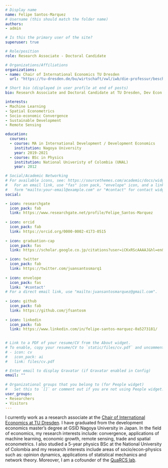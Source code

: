 ```yaml
---
# Display name
name: Felipe Santos-Marquez
# Username (this should match the folder name)
authors:
- admin

# Is this the primary user of the site?
superuser: true

# Role/position
role: Research Associate - Doctoral Candidate

# Organizations/Affiliations
organizations:
- name: Chair of International Economics TU Dresden
  url: "https://tu-dresden.de/bu/wirtschaft/vwl/iwb/die-professur/beschaeftigte/kristina-kurzmann-sekretariat?set_language=en"

# Short bio (displayed in user profile at end of posts)
bio: Research Associate and Doctoral Candidate at TU Dresden, Dev Econ Master and Physics BSc, my research interests include spatial econometrics, machine learning, remote sensing, convergence and economic growth.

interests:
- Machine Learning
- Spatial Econometrics
- Socio-economic Convergence
- Sustainable Development
- Remote Sensing

education:
  courses:
  - course: MA in International Development / Development Economics 
    institution: Nagoya University
    year: 2019-2021
  - course: BSc in Physics
    institution: National Univeristy of Colombia (UNAL)
    year: 2012

# Social/Academic Networking
# For available icons, see: https://sourcethemes.com/academic/docs/widgets/#icons
#   For an email link, use "fas" icon pack, "envelope" icon, and a link in the
#   form "mailto:your-email@example.com" or "#contact" for contact widget.
social:

- icon: researchgate
  icon_pack: fab
  link: https://www.researchgate.net/profile/Felipe_Santos-Marquez
  
- icon: orcid
  icon_pack: fab
  link: https://orcid.org/0000-0002-4173-0515
  
- icon: graduation-cap
  icon_pack: fas
  link: https://scholar.google.co.jp/citations?user=iCKxRScAAAAJ&hl=en&oi=ao

- icon: twitter
  icon_pack: fab
  link: https://twitter.com/juansantosmarq1
  
- icon: envelope
  icon_pack: fas
  link: '#contact'  
# For a direct email link, use "mailto:juansantosmarquez@gmail.com".
  
- icon: github
  icon_pack: fab
  link: https://github.com/jfsantosm
  
- icon: linkedin
  icon_pack: fab
  link: https://www.linkedin.com/in/felipe-santos-marquez-0a5273181/

  
# Link to a PDF of your resume/CV from the About widget.
# To enable, copy your resume/CV to `static/files/cv.pdf` and uncomment the lines below.  
# - icon: cv
#   icon_pack: ai
#   link: files/cv.pdf

# Enter email to display Gravatar (if Gravatar enabled in Config)
email: ""
  
# Organizational groups that you belong to (for People widget)
#   Set this to `[]` or comment out if you are not using People widget.  
user_groups:
- Researchers
- Visitors
---
```


I currently work as a research associate at the [Chair of International Economics at TU Dresden](https://tu-dresden.de/bu/wirtschaft/vwl/iwb#). I have graduated from the development economics master’s degree at GSID Nagoya University in Japan. In the field of economics, my research interests include:  convergence, applications of machine learning, economic growth, remote sensing, trade and spatial econometrics. I also studied a 5-year physics BSc at the National University of Colombia and my research interests include areas of socio/econ-physics such as: opinion dynamics, applications of statistical mechanics and network theory. Moreover, I am a cofounder of the [QuaRCS lab](https://quarcs-lab.org/).

